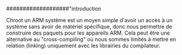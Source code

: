 ###################"introduction

Chroot un ARM système est un moyen simple d'avoir un accès à un système sans avoir de matériel spécifique, donc nous permettre de construire des paquets pour les appareils ARM. Cela peut être une alternative au "cross-compiling" où nous sommes limités à mettre en relation (linking) uniquement avec les librairies du compilateur.

